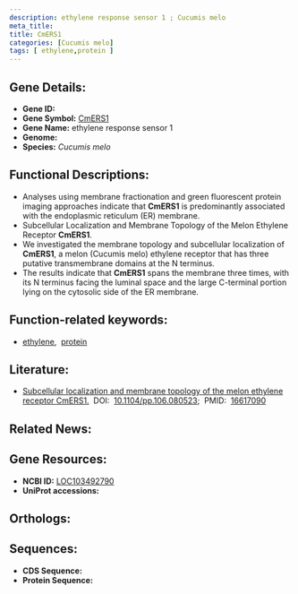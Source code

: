 ```yaml
---
description: ethylene response sensor 1 ; Cucumis melo
meta_title:
title: CmERS1
categories: [Cucumis melo]
tags: [ ethylene,protein ]
---
```


## Gene Details:
- **Gene ID:** []()
- **Gene Symbol:** <u>CmERS1</u>
- **Gene Name:** ethylene response sensor 1
- **Genome:** []()
- **Species:** *Cucumis melo*

## Functional Descriptions:
   - Analyses using membrane fractionation and green fluorescent protein imaging approaches indicate that **CmERS1** is predominantly associated with the endoplasmic reticulum (ER) membrane.
   - Subcellular Localization and Membrane Topology of the Melon Ethylene Receptor **CmERS1**.
   - We investigated the membrane topology and subcellular localization of **CmERS1**, a melon (Cucumis melo) ethylene receptor that has three putative transmembrane domains at the N terminus.
   - The results indicate that **CmERS1** spans the membrane three times, with its N terminus facing the luminal space and the large C-terminal portion lying on the cytosolic side of the ER membrane.

## Function-related keywords:
   - [ethylene](/tags/ethylene/),&nbsp;&nbsp;[protein](/tags/protein/)

## Literature:
   - [Subcellular localization and membrane topology of the melon ethylene receptor CmERS1.](https://doi.org/10.1104/pp.106.080523)&nbsp;&nbsp;DOI:&nbsp;&nbsp;[10.1104/pp.106.080523](https://doi.org/10.1104/pp.106.080523);&nbsp;&nbsp;PMID:&nbsp;&nbsp;[16617090](https://pubmed.ncbi.nlm.nih.gov/16617090/)

## Related News:

## Gene Resources:
- **NCBI ID:**  [LOC103492790](https://www.ncbi.nlm.nih.gov/gene/?term=LOC103492790)
- **UniProt accessions:**  [](https://www.uniprot.org/uniprotkb//entry)

## Orthologs:

## Sequences:
- **CDS Sequence:**
- **Protein Sequence:**
